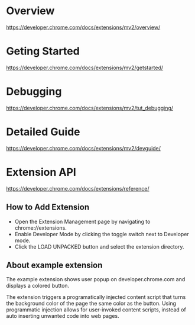 # Overview 
https://developer.chrome.com/docs/extensions/mv2/overview/

# Geting Started 
https://developer.chrome.com/docs/extensions/mv2/getstarted/

# Debugging
https://developer.chrome.com/docs/extensions/mv2/tut_debugging/

# Detailed Guide 
https://developer.chrome.com/docs/extensions/mv2/devguide/

# Extension API 
https://developer.chrome.com/docs/extensions/reference/


## How to Add Extension 
- Open the Extension Management page by navigating to chrome://extensions.
- Enable Developer Mode by clicking the toggle switch next to Developer mode.
- Click the LOAD UNPACKED button and select the extension directory.

## About example extension 

The example extension shows user popup on developer.chrome.com and displays a colored button.



The extension triggers a programatically injected content script that turns the background color of the page the same color as the button. Using programmatic injection allows for user-invoked content scripts, instead of auto inserting unwanted code into web pages.